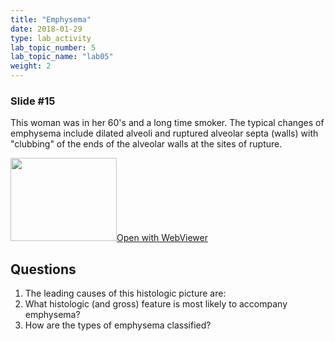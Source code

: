 ```yaml
---
title: "Emphysema"
date: 2018-01-29
type: lab_activity
lab_topic_number: 5
lab_topic_name: "lab05"
weight: 2
---
```

<div class="entrybody">
<h3>Slide #15</h3>

<p>This woman was in her 60's and a long time smoker. The typical changes of emphysema include dilated alveoli and ruptured alveolar septa (walls) with "clubbing" of the ends of the alveolar walls at the sites of rupture.<br clear="all"></p>

<div class="thumbnail"><a href="http://virtualslides.cumc.columbia.edu/Lung%20Path%2002.svs/view.apml?" target="_blank"><img alt="" src="/assets/images/slide_lungpath02.jpg" width="170" height="133" class="mt-image-left"></a><a href="http://virtualslides.cumc.columbia.edu/Lung%20Path%2002.svs/view.apml?" target="_blank">Open with WebViewer</a></div>

<h2>Questions</h2>


<ol>
<li>The leading causes of this histologic picture are:</li>
<li>What histologic (and gross) feature is most likely to accompany emphysema?</li>
<li>How are the types of emphysema classified?</li>
</ol>


						
</div>
